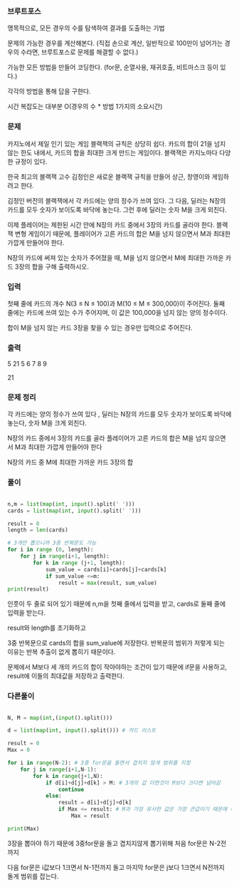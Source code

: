 ### 브루트포스

맹목적으로, 모든 경우의 수를 탐색하여 결과를 도출하는 기법

문제의 가능한 경우를 계산해본다.  (직접 손으로 계산, 일반적으로 100만이 넘어가는 경우의 수라면, 브루트포스로 문제를 해결할 수 없다.)

가능한 모든 방법을 만들어 코딩한다.  (for문, 순열사용, 재귀호출, 비트마스크 등이 있다.)

각각의 방법을 통해 답을 구한다.

시간 복잡도는 대부분 O(경우의 수 * 방법 1가지의 소요시간)



### 문제

카지노에서 제일 인기 있는 게임 블랙잭의 규칙은 상당히 쉽다. 카드의 합이 21을 넘지 않는 한도 내에서, 카드의 합을 최대한 크게 만드는 게임이다. 블랙잭은 카지노마다 다양한 규정이 있다.

한국 최고의 블랙잭 고수 김정인은 새로운 블랙잭 규칙을 만들어 상근, 창영이와 게임하려고 한다.

김정인 버전의 블랙잭에서 각 카드에는 양의 정수가 쓰여 있다. 그 다음, 딜러는 N장의 카드를 모두 숫자가 보이도록 바닥에 놓는다. 그런 후에 딜러는 숫자 M을 크게 외친다.

이제 플레이어는 제한된 시간 안에 N장의 카드 중에서 3장의 카드를 골라야 한다. 블랙잭 변형 게임이기 때문에, 플레이어가 고른 카드의 합은 M을 넘지 않으면서 M과 최대한 가깝게 만들어야 한다.

N장의 카드에 써져 있는 숫자가 주어졌을 때, M을 넘지 않으면서 M에 최대한 가까운 카드 3장의 합을 구해 출력하시오.

### 입력

첫째 줄에 카드의 개수 N(3 ≤ N ≤ 100)과 M(10 ≤ M ≤ 300,000)이 주어진다. 둘째 줄에는 카드에 쓰여 있는 수가 주어지며, 이 값은 100,000을 넘지 않는 양의 정수이다.

합이 M을 넘지 않는 카드 3장을 찾을 수 있는 경우만 입력으로 주어진다.

### 출력

5 21
5 6 7 8 9

21

### 문제 정리


각 카드에는 양의 정수가 쓰여 있다 , 딜러는 N장의 카드를 모두 숫자가 보이도록 바닥에 놓는다, 숫자 M을 크게 외친다.

N장의 카드 중에서 3장의 카드를 골라 플레이어가 고른 카드의 합은 M을 넘지 않으면서 M과 최대한 가깝게 만들어야 한다

N장의 카드 중 M에 최대한 가까운 카드 3장의 합


### 풀이

```python

n,m = list(map(int, input().split(' ')))
cards = list(map(int, input().split(' ')))

result = 0
length = len(cards)

# 3개만 뽑으니까 3중 반복문도 가능
for i in range (0, length):
    for j in range(i+1, length):
        for k in range (j+1, length):
            sum_value = cards[i]+cards[j]+cards[k]
            if sum_value <=m:
                result = max(result, sum_value)
print(result)

```


인풋이 두 줄로 되어 있기 때문에 n,m을 첫째 줄에서 입력을 받고, cards로 둘째 줄에 입력을 받는다.

result와 length를 초기화하고

3중 반복문으로 cards의 합을 sum_value에 저장한다. 반복문의 범위가 저렇게 되는 이유는 반복 추출이 없게 뽑히기 때문이다.

문제에서 M보다 세 개의 카드의 합이 작아야하는 조건이 있기 때문에 if문을 사용하고, result에 이들의 최대값을 저장하고 출력한다.

### 다른풀이

```python

N, M = map(int,(input().split()))

d = list(map(int, input().split())) # 카드 리스트

result = 0
Max = 0

for i in range(N-2): # 3중 for문을 돌면서 겹치지 않게 범위를 지정
    for j in range(i+1,N-1):
        for k in range(j+1,N):
            if d[i]+d[j]+d[k] > M: # 3개의 값 더한것이 M보다 크다면 넘어감
                continue
            else:
                result = d[i]+d[j]+d[k]
                if Max <= result: # M과 가장 유사한 값은 가장 큰값이기 때문에 비교해서 큰값을 저장
                    Max = result

print(Max)

```



3장을 뽑아야 하기 때문에 3중for문을 돌고 겹치지않게 뽑기위해 처음 for문은 N-2전까지 

다음 for문은 i값보다 1크면서 N-1전까지 돌고 마지막 for문은 j보다 1크면서 N전까지 돌게 범위를 잡는다.






